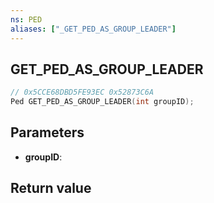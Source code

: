 ```yaml
---
ns: PED
aliases: ["_GET_PED_AS_GROUP_LEADER"]
---
```

## GET_PED_AS_GROUP_LEADER

```c
// 0x5CCE68DBD5FE93EC 0x52873C6A
Ped GET_PED_AS_GROUP_LEADER(int groupID);
```

## Parameters
* **groupID**:

## Return value
